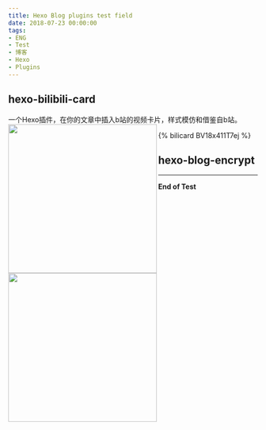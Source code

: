 ```yaml
---
title: Hexo Blog plugins test field
date: 2018-07-23 00:00:00
tags: 
- ENG
- Test
- 博客
- Hexo
- Plugins
---
```

## **hexo-bilibili-card**
一个Hexo插件，在你的文章中插入b站的视频卡片，样式模仿和借鉴自b站。
<img src='https://nodei.co/npm/hexo-bilibili-card.png' align='left' style=' width:300px;height:100 px'/>

{% bilicard BV18x411T7ej %}

## **hexo-blog-encrypt**
<img src='https://nodei.co/npm/hexo-blog-encrypt.png' align='left' style=' width:300px;height:100 px'/>

---
**End of Test**